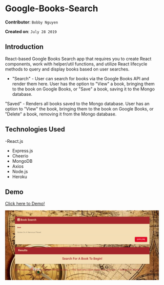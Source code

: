 # Google-Books-Search

**Contributor**: `Bobby Nguyen`

**Created on**: `July 28 2019`

## Introduction
React-based Google Books Search app that requires you to create React components, work with helper/util functions, and utilize React lifecycle methods to query and display books based on user searches.

- "Search" - User can search for books via the Google Books API and render them here. User has the option to "View" a book, bringing them to the book on Google Books, or "Save" a book, saving it to the Mongo database.

"Saved" - Renders all books saved to the Mongo database. User has an option to "View" the book, bringing them to the book on Google Books, or "Delete" a book, removing it from the Mongo database.

## Technologies Used
-React.js
- Express.js
- Cheerio
- MongoDB
- Axios
- Node.js
- Heroku

## Demo
[Click here to Demo!](https://nervous.herokuapp.com/)

![Results](/client/public/images/googlebook.png)
